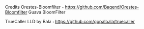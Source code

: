 Credits
Orestes-Bloomfilter - https://github.com/Baqend/Orestes-Bloomfilter
Guava BloomFilter

TrueCaller LLD by Bala : https://github.com/gopalbala/truecaller


